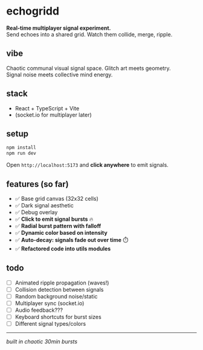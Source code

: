 # echogridd

**Real-time multiplayer signal experiment.**  
Send echoes into a shared grid. Watch them collide, merge, ripple.

## vibe
Chaotic communal visual signal space. Glitch art meets geometry.  
Signal noise meets collective mind energy.

## stack
- React + TypeScript + Vite
- (socket.io for multiplayer later)

## setup
```bash
npm install
npm run dev
```

Open `http://localhost:5173` and **click anywhere** to emit signals.

## features (so far)
- ✅ Base grid canvas (32x32 cells)
- ✅ Dark signal aesthetic
- ✅ Debug overlay
- ✅ **Click to emit signal bursts** 🔥
- ✅ **Radial burst pattern with falloff**
- ✅ **Dynamic color based on intensity**
- ✅ **Auto-decay: signals fade out over time** ⏱️
- ✅ **Refactored code into utils modules**

## todo
- [ ] Animated ripple propagation (waves!)
- [ ] Collision detection between signals
- [ ] Random background noise/static
- [ ] Multiplayer sync (socket.io)
- [ ] Audio feedback???
- [ ] Keyboard shortcuts for burst sizes
- [ ] Different signal types/colors

---

*built in chaotic 30min bursts*
